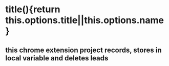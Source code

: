 # title(){return this.options.title||this.options.name}

## this chrome extension project records, stores in local variable and deletes leads
